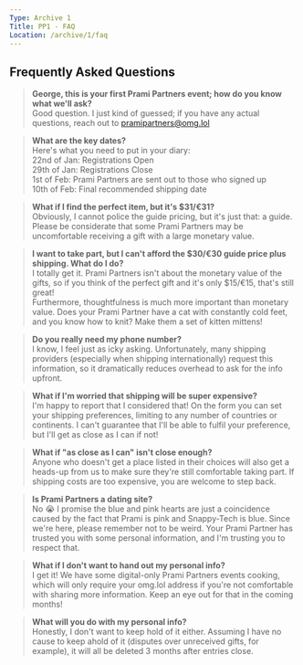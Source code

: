 ```yaml
---
Type: Archive 1
Title: PP1 - FAQ
Location: /archive/1/faq
---
```


## Frequently Asked Questions

> **George, this is your first Prami Partners event; how do you know what we'll ask?**  
Good question. I just kind of guessed; if you have any actual questions, reach out to [pramipartners@omg.lol](mailto:pramipartners@omg.lol)

> **What are the key dates?**  
Here's what you need to put in your diary:  
22nd of Jan: Registrations Open  
29th of Jan: Registrations Close  
1st of Feb: Prami Partners are sent out to those who signed up  
10th of Feb: Final recommended shipping date  

 
> **What if I find the perfect item, but it's $31/€31?**  
Obviously, I cannot police the guide pricing, but it's just that: a guide. Please be considerate that some Prami Partners may be uncomfortable receiving a gift with a large monetary value. 

> **I want to take part, but I can't afford the $30/€30 guide price plus shipping. What do I do?**  
I totally get it. Prami Partners isn't about the monetary value of the gifts, so if you think of the perfect gift and it's only $15/€15, that's still great!  
Furthermore, thoughtfulness is much more important than monetary value. Does your Prami Partner have a cat with constantly cold feet, and you know how to knit? Make them a set of kitten mittens!

> **Do you really need my phone number?**  
I know, I feel just as icky asking. Unfortunately, many shipping providers (especially when shipping internationally) request this information, so it dramatically reduces overhead to ask for the info upfront.

> **What if I'm worried that shipping will be super expensive?**  
I'm happy to report that I considered that!  On the form you can set your shipping preferences, limiting to any number of countries or continents.  I can't guarantee that I'll be able to fulfil your preference, but I'll get as close as I can if not!

> **What if "as close as I can" isn't close enough?**  
Anyone who doesn't get a place listed in their choices will also get a heads-up from us to make sure they're still comfortable taking part. If shipping costs are too expensive, you are welcome to step back. 

> **Is Prami Partners a dating site?**  
No 😭 I promise the blue and pink hearts are just a coincidence caused by the fact that Prami is pink and Snappy-Tech is blue. Since we're here, please remember not to be weird. Your Prami Partner has trusted you with some personal information, and I'm trusting you to respect that.

> **What if I don't want to hand out my personal info?**  
I get it! We have some digital-only Prami Partners events cooking, which will only require your omg.lol address if you're not comfortable with sharing more information. Keep an eye out for that in the coming months!

> **What will you do with my personal info?**  
Honestly, I don't want to keep hold of it either. Assuming I have no cause to keep ahold of it (disputes over unreceived gifts, for example), it will all be deleted 3 months after entries close.